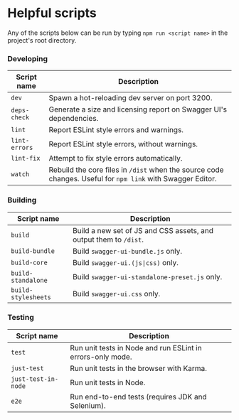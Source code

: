 # Helpful scripts

Any of the scripts below can be run by typing `npm run <script name>` in the project's root directory.

### Developing
Script name | Description
--- | ---
`dev` | Spawn a hot-reloading dev server on port 3200.
`deps-check` | Generate a size and licensing report on Swagger UI's dependencies.
`lint` | Report ESLint style errors and warnings.
`lint-errors` | Report ESLint style errors, without warnings.
`lint-fix` | Attempt to fix style errors automatically.
`watch` | Rebuild the core files in `/dist` when the source code changes. Useful for `npm link` with Swagger Editor.

### Building
Script name | Description
--- | ---
`build` | Build a new set of JS and CSS assets, and output them to `/dist`.
`build-bundle` | Build `swagger-ui-bundle.js` only.
`build-core` | Build `swagger-ui.(js\|css)` only.
`build-standalone` | Build `swagger-ui-standalone-preset.js` only.
`build-stylesheets` | Build `swagger-ui.css` only.

### Testing
Script name | Description
--- | ---
`test` | Run unit tests in Node and run ESLint in errors-only mode.
`just-test` | Run unit tests in the browser with Karma.
`just-test-in-node` | Run unit tests in Node.
`e2e` | Run end-to-end tests (requires JDK and Selenium).
